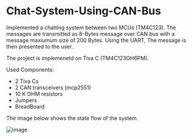 # Chat-System-Using-CAN-Bus

Implemented a chatting system between two MCUs (TM4C123). The messages are transmitted as 8-Bytes message over CAN bus with a message maxiumum size of 200 Bytes. 
Using the UART, The message is then presented to the user.

The project is implemenetd on Tiva C (TM4C123GH6PM).

Used Components: 
- 2 Tiva Cs
- 2 CAN transceivers (mcp2551)
- 10 K OHM resistors
- Jumpers
- BreadBoard

The image below shows the state flow of the system.

![image](https://user-images.githubusercontent.com/89541126/163736220-a74dbea7-6fbc-4f0d-8661-6365d0d791f3.png)
